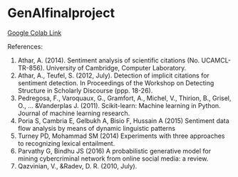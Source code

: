 # GenAIfinalproject

 

[Google Colab Link](https://colab.research.google.com/drive/1JSmOr4vp6GJFYTH-oFohrjUPjBlBnxv7?usp=sharing)


References:

1) Athar,  A.  (2014).  Sentiment  analysis  of scientific  citations  (No.  UCAMCL-TR-856). University of Cambridge, Computer Laboratory.
2) Athar, A.,  Teufel, S. (2012, July). Detection  of implicit  citations  for  sentiment  detection.  In Proceedings  of  the  Workshop  on  Detecting Structure in Scholarly Discourse (ppp. 18-26).
3) Pedregosa,  F.,  Varoquaux,  G.,  Gramfort,  A., Michel, V.,  Thirion, B., Grisel, O., ... &Vanderplas J. (2011). Scikit-learn: Machine learning in Python. Journal of machine learning research.
4) Poria  S,  Cambria  E,  Gelbukh  A,  Bisio  F, Hussain  A  (2015) Sentiment  data  flow analysis  by means of dynamic linguistic patterns
5) Turney  PD,  Mohammad  SM  (2014) Experiments  with  three  approaches  to  recognizing lexical entailment.
6) Parvathy  G,  Bindhu  JS  (2016)  A  probabilistic generative model for mining cybercriminal network from online social media: a review.
7) Qazvinian,  V.,  &Radev,  D.  R.  (2010,  July).
